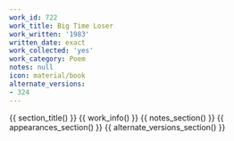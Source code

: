```yaml
---
work_id: 722
work_title: Big Time Loser
work_written: '1983'
written_date: exact
work_collected: 'yes'
work_category: Poem
notes: null
icon: material/book
alternate_versions:
- 324
---
```


{{ section_title() }}
{{ work_info() }}
{{ notes_section() }}
{{ appearances_section() }}
{{ alternate_versions_section() }}
